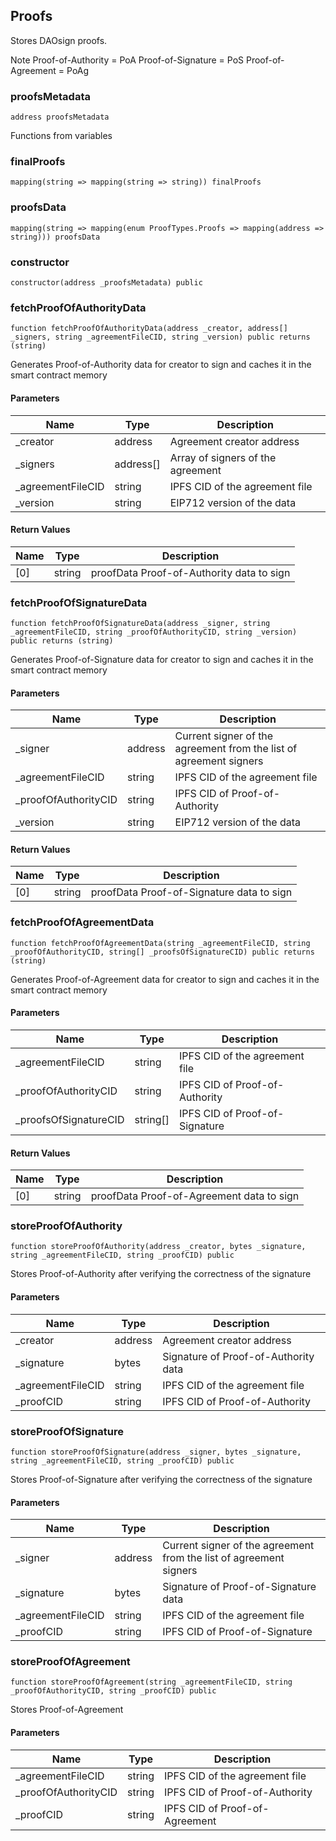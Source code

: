 ## Proofs

Stores DAOsign proofs.

Note
Proof-of-Authority = PoA
Proof-of-Signature = PoS
Proof-of-Agreement = PoAg

### proofsMetadata

```solidity
address proofsMetadata
```

Functions from variables

### finalProofs

```solidity
mapping(string => mapping(string => string)) finalProofs
```

### proofsData

```solidity
mapping(string => mapping(enum ProofTypes.Proofs => mapping(address => string))) proofsData
```

### constructor

```solidity
constructor(address _proofsMetadata) public
```

### fetchProofOfAuthorityData

```solidity
function fetchProofOfAuthorityData(address _creator, address[] _signers, string _agreementFileCID, string _version) public returns (string)
```

Generates Proof-of-Authority data for creator to sign and caches it in the smart contract
memory

#### Parameters

| Name | Type | Description |
| ---- | ---- | ----------- |
| _creator | address | Agreement creator address |
| _signers | address[] | Array of signers of the agreement |
| _agreementFileCID | string | IPFS CID of the agreement file |
| _version | string | EIP712 version of the data |

#### Return Values

| Name | Type | Description |
| ---- | ---- | ----------- |
| [0] | string | proofData Proof-of-Authority data to sign |

### fetchProofOfSignatureData

```solidity
function fetchProofOfSignatureData(address _signer, string _agreementFileCID, string _proofOfAuthorityCID, string _version) public returns (string)
```

Generates Proof-of-Signature data for creator to sign and caches it in the smart contract
memory

#### Parameters

| Name | Type | Description |
| ---- | ---- | ----------- |
| _signer | address | Current signer of the agreement from the list of agreement signers |
| _agreementFileCID | string | IPFS CID of the agreement file |
| _proofOfAuthorityCID | string | IPFS CID of Proof-of-Authority |
| _version | string | EIP712 version of the data |

#### Return Values

| Name | Type | Description |
| ---- | ---- | ----------- |
| [0] | string | proofData Proof-of-Signature data to sign |

### fetchProofOfAgreementData

```solidity
function fetchProofOfAgreementData(string _agreementFileCID, string _proofOfAuthorityCID, string[] _proofsOfSignatureCID) public returns (string)
```

Generates Proof-of-Agreement data for creator to sign and caches it in the smart contract
memory

#### Parameters

| Name | Type | Description |
| ---- | ---- | ----------- |
| _agreementFileCID | string | IPFS CID of the agreement file |
| _proofOfAuthorityCID | string | IPFS CID of Proof-of-Authority |
| _proofsOfSignatureCID | string[] | IPFS CID of Proof-of-Signature |

#### Return Values

| Name | Type | Description |
| ---- | ---- | ----------- |
| [0] | string | proofData Proof-of-Agreement data to sign |

### storeProofOfAuthority

```solidity
function storeProofOfAuthority(address _creator, bytes _signature, string _agreementFileCID, string _proofCID) public
```

Stores Proof-of-Authority after verifying the correctness of the signature

#### Parameters

| Name | Type | Description |
| ---- | ---- | ----------- |
| _creator | address | Agreement creator address |
| _signature | bytes | Signature of Proof-of-Authority data |
| _agreementFileCID | string | IPFS CID of the agreement file |
| _proofCID | string | IPFS CID of Proof-of-Authority |

### storeProofOfSignature

```solidity
function storeProofOfSignature(address _signer, bytes _signature, string _agreementFileCID, string _proofCID) public
```

Stores Proof-of-Signature after verifying the correctness of the signature

#### Parameters

| Name | Type | Description |
| ---- | ---- | ----------- |
| _signer | address | Current signer of the agreement from the list of agreement signers |
| _signature | bytes | Signature of Proof-of-Signature data |
| _agreementFileCID | string | IPFS CID of the agreement file |
| _proofCID | string | IPFS CID of Proof-of-Signature |

### storeProofOfAgreement

```solidity
function storeProofOfAgreement(string _agreementFileCID, string _proofOfAuthorityCID, string _proofCID) public
```

Stores Proof-of-Agreement

#### Parameters

| Name | Type | Description |
| ---- | ---- | ----------- |
| _agreementFileCID | string | IPFS CID of the agreement file |
| _proofOfAuthorityCID | string | IPFS CID of Proof-of-Authority |
| _proofCID | string | IPFS CID of Proof-of-Agreement |

